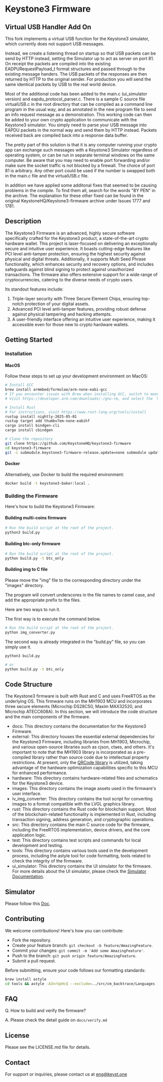# Keystone3 Firmware

## Virtual USB Handler Add On

This fork implements a virtual USB function for the Keystone3 simulator, which currently does not support USB messages.

Instead, we create a listening thread on startup so that USB packets can be send by HTTP instead, setting the Simulator up to act as server on port 81.  On receipt the packets are compiled into the existing EADPURequestPayload_t format structures and passed through to the existing message handers.  The USB packets of the responses are then returned by HTTP to the original sender.  For production you will send the same identical packets by USB to the real world device.

Most of the additional code has been added to the main.c (ui_simulator version) and eapdu_protocol_parser.c.  There is a sample C source file virtualUSB.c in the root directory that can be compiled as a command line program in the usual way, and as annotated in the new program file to send an info request message as a demonstration.  This working code can then be added to your own crypto application to communicate with the Keystone3 simulator.  You simply need to parse your USB message into EAPDU packets in the normal way and send them by HTTP instead.  Packets received back are compiled back into a response data buffer.

The pretty part of this solution is that it is any computer running your crypto app can exchange such messages with a Keystone3 Simulator regardless of operating system, or can be run in separate terminal windows on the same computer.  Be aware that you may need to enable port forwarding and/or make sure the socket traffic is not blocked by a firewall.  The choice of port 81 is arbitrary.  Any other port could be used if the number is swapped both in the main.c file and the virtualUSB.c file.

In addition we have applied some additonal fixes that seemed to be causing problems in the compile.  To find them all, search for the words "BY PEN" in the archive.  The explanation for these other fixed can be found in the original KeystoneHQ/Keystone3-firmware archive under Issues 1777 and 1781.



## Description

The Keystone3 Firmware is an advanced, highly secure software specifically crafted for the Keystone3 product, a state-of-the-art crypto hardware wallet. This project is laser-focused on delivering an exceptionally secure and intuitive user experience. It boasts cutting-edge features like PCI level anti-tamper protection, ensuring the highest security against physical and digital threats. Additionally, it supports Multi Seed Phrase functionality, which enhances security and recovery options, and includes safeguards against blind signing to protect against unauthorized transactions. The firmware also offers extensive support for a wide range of cryptocurrencies, catering to the diverse needs of crypto users.

Its standout features include:

1. Triple-layer security with Three Secure Element Chips, ensuring top-notch protection of your digital assets.
2. Advanced PCI level anti-tamper features, providing robust defense against physical tampering and hacking attempts.
3. A user-friendly interface offering an intuitive user experience, making it accessible even for those new to crypto hardware wallets.

## Getting Started

### Installation

#### MacOS

Follow these steps to set up your development environment on MacOS:

```bash
# Install GCC
brew install armmbed/formulae/arm-none-eabi-gcc
# If you encounter issues with Brew when installing GCC, switch to manual installation:
# Visit https://developer.arm.com/downloads/-/gnu-rm, and select the `9-2020-q2-update`

# Install Rust
# For instructions, visit https://www.rust-lang.org/tools/install
rustup install nightly-2025-05-01
rustup target add thumbv7em-none-eabihf
cargo install bindgen-cli
cargo install cbindgen

# Clone the repository
git clone https://github.com/KeystoneHQ/keystone3-firmware
cd keystone3-firmware
git -c submodule.keystone3-firmware-release.update=none submodule update --init --recursive
```

#### Docker

Alternatively, use Docker to build the required environment:

```bash
docker build -t keystone3-baker:local .
```

### Building the Firmware

Here's how to build the Keystone3 Firmware:

#### Building multi-coins firmware

```bash
# Run the build script at the root of the project.
python3 build.py
```

#### Building btc-only firmware

```bash
# Run the build script at the root of the project.
python build.py -t btc_only
```

#### Building img to C file

Please move the "img" file to the corresponding directory under the "images" directory.

The program will convert underscores in the file names to camel case, and add the appropriate prefix to the files.

Here are two ways to run it.

The first way is to execute the command below.

```bash
# Run the build script at the root of the project.
python img_converter.py
```

The second way is already integrated in the "build.py" file, so you can simply use it.

```bash
python3 build.py

# or
python build.py -t btc_only
```

## Code Structure

The Keystone3 firmware is built with Rust and C and uses FreeRTOS as the underlying OS. This firmware runs on the MH1903 MCU and incorporates three secure elements (Microchip DS28C50, Maxim MAX32520, and Microchip ATECC608A). In this section, we will introduce the code structure and the main components of the firmware.

- docs: This directory contains the documentation for the Keystone3 Firmware.
- external: This directory houses the essential external dependencies for the Keystone3 Firmware, including libraries from MH1903, Microchip, and various open-source libraries such as cjson, ctaes, and others. It's important to note that the MH1903 library is incorporated as a pre-compiled library rather than source code due to intellectual property restrictions. At present, only the [QRCode library](https://github.com/KeystoneHQ/keystone3-firmware/blob/master/external/mh1903_lib/MHSCPU_Driver/lib/MH1903_QRDecodeLib.a) is utilized, taking advantage of the hardware optimization capabilities specific to this MCU for enhanced performance.
- hardware: This directory contains hardware-related files and schematics for the Keystone3 device.
- images: This directory contains the image assets used in the firmware's user interface.
- lv_img_converter: This directory contains the tool script for converting images to a format compatible with the LVGL graphics library.
- rust: This directory contains the Rust code for blockchain support. Most of the blockchain-related functionality is implemented in Rust, including transaction signing, address generation, and cryptographic operations.
- src: This directory contains the main C source code for the firmware, including the FreeRTOS implementation, device drivers, and the core application logic.
- test: This directory contains test scripts and commands for local development and testing.
- tools: This directory contains various tools used in the development process, including the astyle tool for code formatting, tools related to check the integrity of the firmware.
- ui_simulator: This directory contains the UI simulator for the firmware. For more details about the UI simulator, please check the [Simulator Documentation](docs/SIMULATOR.md).

## Simulator

Please follow this [Doc](docs/SIMULATOR.md).

## Contributing

We welcome contributions! Here's how you can contribute:

-   Fork the repository.
-   Create your feature branch: `git checkout -b feature/AmazingFeature`.
-   Commit your changes: `git commit -m 'Add some AmazingFeature'`.
-   Push to the branch: `git push origin feature/AmazingFeature`.
-   Submit a pull request.

Before submitting, ensure your code follows our formatting standards:

```bash
brew install astyle
cd tools && astyle -A3nrUpHcQ --exclude=../src/cm_backtrace/Languages --exclude=../src/ui/gui_assets "../src/*.c" "../src/*.h" && cd ..
```

## FAQ

Q. How to build and verify the firmware?

A. Please check the detail guide on `docs/verify.md`

## License

Please see the LICENSE.md file for details.

## Contact

For support or inquiries, please contact us at eng@keyst.one
